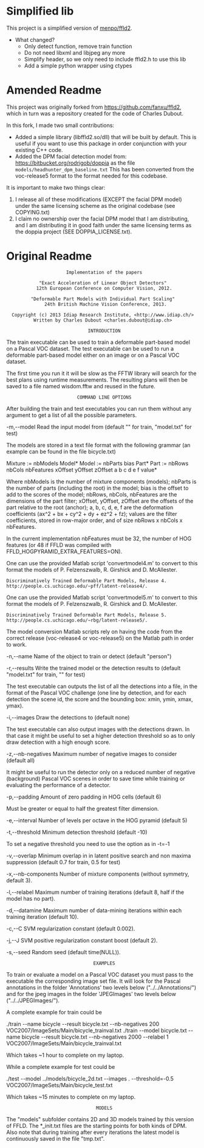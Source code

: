 # Simplified lib
This project is a simplified version of [menpo/ffld2](https://github.com/menpo/ffld2).
+ What changed?
  - Only detect function, remove train function
  - Do not need libxml and libjpeg any more
  - Simplify header, so we only need to include ffld2.h to use this lib
  - Add a simple python wrapper using ctypes
# Amended Readme
This project was originally forked from https://github.com/fanxu/ffld2, which in
turn was a repository created for the code of Charles Dubout.

In this fork, I made two small contributions:

  - Added a simple library (libffld2.so/dll) that will be built by default. This
    is useful if you want to use this package in order conjunction with your
    existing C++ code.
  - Added the DPM facial detection model from:
        https://bitbucket.org/rodrigob/doppia
    as the file `models/headhunter_dpm_baseline.txt`
    This has been converted from the voc-release5 format to the format needed
    for this codebase.

It is important to make two things clear:

  1. I release all of these modifications (EXCEPT the facial DPM model) under
     the same licensing scheme as the original codebase (see COPYING.txt)
  2. I claim no ownership over the facial DPM model that I am distributing,
     and I am distributing it in good faith under the same licensing terms
     as the doppia project (SEE DOPPIA_LICENSE.txt).

# Original Readme
                          Implementation of the papers

                "Exact Acceleration of Linear Object Detectors"
               12th European Conference on Computer Vision, 2012.

             "Deformable Part Models with Individual Part Scaling"
                  24th British Machine Vision Conference, 2013.

      Copyright (c) 2013 Idiap Research Institute, <http://www.idiap.ch/>
              Written by Charles Dubout <charles.dubout@idiap.ch>

                                  INTRODUCTION

The train executable can be used to train a deformable part-based model on a
Pascal VOC dataset.
The test executable can be used to run a deformable part-based model either on
an image or on a Pascal VOC dataset.

The first time you run it it will be slow as the FFTW library will search for
the best plans using runtime measurements. The resulting plans will then be
saved to a file named wisdom.fftw and reused in the future.


                              COMMAND LINE OPTIONS

After building the train and test executables you can run them without any
argument to get a list of all the possible parameters.

  -m,--model <file>
  Read the input model from <file> (default "" for train, "model.txt" for test)

The models are stored in a text file format with the following grammar (an
example can be found in the file bicycle.txt)

Mixture := nbModels Model*
Model := nbParts bias Part*
Part := nbRows nbCols nbFeatures xOffset yOffset zOffset a b c d e f value*

Where nbModels is the number of mixture components (models); nbParts is the
number of parts (including the root) in the model; bias is the offset to add to
the scores of the model; nbRows, nbCols, nbFeatures are the dimensions of the
part filter; xOffset, yOffset, zOffset are the offsets of the part relative to
the root (anchor); a, b, c, d, e, f are the deformation coefficients
(ax^2 + bx + cy^2 + dy + ez^2 + fz); values are the filter coefficients, stored
in row-major order, and of size nbRows x nbCols x nbFeatures.

In the current implementation nbFeatures must be 32, the number of HOG features
(or 48 if FFLD was compiled with FFLD_HOGPYRAMID_EXTRA_FEATURES=ON).

One can use the provided Matlab script 'convertmodel4.m' to convert to this
format the models of P. Felzenszwalb, R. Girshick and D. McAllester.

    Discriminatively Trained Deformable Part Models, Release 4.
    http://people.cs.uchicago.edu/~pff/latent-release4/.

One can use the provided Matlab script 'convertmodel5.m' to convert to this
format the models of P. Felzenszwalb, R. Girshick and D. McAllester.

    Discriminatively Trained Deformable Part Models, Release 5.
    http://people.cs.uchicago.edu/~rbg/latent-release5/.

The model conversion Matlab scripts rely on having the code from the correct
release (voc-release4 or voc-release5) on the Matlab path in order to work.

  -n,--name <arg>
  Name of the object to train or detect (default "person")

  -r,--results <file>
  Write the trained model or the detection results to <file> (default
  "model.txt" for train, "" for test)

The test executable can outputs the list of all the detections into a file, in
the format of the Pascal VOC challenge (one line by detection, and for each
detection the scene id, the score and the bounding box: xmin, ymin, xmax, ymax).

  -i,--images <folder>
  Draw the detections to <folder> (default none)

The test executable can also output images with the detections drawn. In that
case it might be useful to set a higher detection threshold so as to only draw
detection with a high enough score.

  -z,--nb-negatives <arg>
  Maximum number of negative images to consider (default all)

It might be useful to run the detector only on a reduced number of negative
(background) Pascal VOC scenes in order to save time while training or
evaluating the performance of a detector.

  -p,--padding <arg>
  Amount of zero padding in HOG cells (default 6)

Must be greater or equal to half the greatest filter dimension.

  -e,--interval <arg>
  Number of levels per octave in the HOG pyramid (default 5)

  -t,--threshold <arg>
  Minimum detection threshold (default -10)

To set a negative threshold you need to use the option as in -t=-1

  -v,--overlap <arg>
  Minimum overlap in in latent positive search and non maxima suppression
  (default 0.7 for train, 0.5 for test)

  -x,--nb-components <arg>
  Number of mixture components (without symmetry, default 3).

  -l,--relabel <arg>
  Maximum number of training iterations (default 8, half if the model has no
  part).

  -d,--datamine <arg>
  Maximum number of data-mining iterations within each training iteration
  (default 10).

  -c,--C <arg>
  SVM regularization constant (default 0.002).

  -j,--J <arg>
  SVM positive regularization constant boost (default 2).

  -s,--seed <arg>
  Random seed (default time(NULL)).


                                    EXAMPLES

To train or evaluate a model on a Pascal VOC dataset you must pass to the
executable the corresponding image set file. It will look for the Pascal
annotations in the folder 'Annotations' two levels below ("../../Annotations/")
and for the jpeg images in the folder 'JPEGImages' two levels below
("../../JPEGImages/").

A complete example for train could be

  ./train --name bicycle --result bicycle.txt --nb-negatives 200 VOC2007/ImageSets/Main/bicycle_trainval.txt
  ./train --model bicycle.txt --name bicycle --result bicycle.txt --nb-negatives 2000 --relabel 1 VOC2007/ImageSets/Main/bicycle_trainval.txt

Which takes ~1 hour to complete on my laptop.

While a complete example for test could be

  ./test --model ../models/bicycle_2d.txt --images . --threshold=-0.5 VOC2007/ImageSets/Main/bicycle_test.txt

Which takes ~15 minutes to complete on my laptop.


                                     MODELS

The "models" subfolder contains 2D and 3D models trained by this version of
FFLD. The *_init.txt files are the starting points for both kinds of DPM.
Also note that during training after every iterations the latest model is
continuously saved in the file "tmp.txt".
